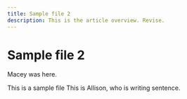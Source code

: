 ```yaml
---
title: Sample file 2
description: This is the article overview. Revise.
---
```


# Sample file 2


Macey was here.

This is a sample file
This is Allison, who is writing sentence.

